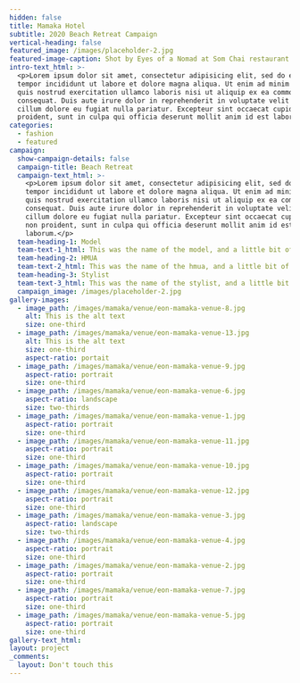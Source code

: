 ```yaml
---
hidden: false
title: Mamaka Hotel
subtitle: 2020 Beach Retreat Campaign
vertical-heading: false
featured_image: /images/placeholder-2.jpg
featured-image-caption: Shot by Eyes of a Nomad at Som Chai restaurant
intro-text_html: >-
  <p>Lorem ipsum dolor sit amet, consectetur adipisicing elit, sed do eiusmod
  tempor incididunt ut labore et dolore magna aliqua. Ut enim ad minim veniam,
  quis nostrud exercitation ullamco laboris nisi ut aliquip ex ea commodo
  consequat. Duis aute irure dolor in reprehenderit in voluptate velit esse
  cillum dolore eu fugiat nulla pariatur. Excepteur sint occaecat cupidatat non
  proident, sunt in culpa qui officia deserunt mollit anim id est laborum.</p>
categories:
  - fashion
  - featured
campaign:
  show-campaign-details: false
  campaign-title: Beach Retreat
  campaign-text_html: >-
    <p>Lorem ipsum dolor sit amet, consectetur adipisicing elit, sed do eiusmod
    tempor incididunt ut labore et dolore magna aliqua. Ut enim ad minim veniam,
    quis nostrud exercitation ullamco laboris nisi ut aliquip ex ea commodo
    consequat. Duis aute irure dolor in reprehenderit in voluptate velit esse
    cillum dolore eu fugiat nulla pariatur. Excepteur sint occaecat cupidatat
    non proident, sunt in culpa qui officia deserunt mollit anim id est
    laborum.</p>
  team-heading-1: Model
  team-text-1_html: This was the name of the model, and a little bit of a blurb about her.
  team-heading-2: HMUA
  team-text-2_html: This was the name of the hmua, and a little bit of a blurb about her.
  team-heading-3: Stylist
  team-text-3_html: This was the name of the stylist, and a little bit of a blurb about her.
  campaign_image: /images/placeholder-2.jpg
gallery-images:
  - image_path: /images/mamaka/venue/eon-mamaka-venue-8.jpg
    alt: This is the alt text
    size: one-third
  - image_path: /images/mamaka/venue/eon-mamaka-venue-13.jpg
    alt: This is the alt text
    size: one-third
    aspect-ratio: portait
  - image_path: /images/mamaka/venue/eon-mamaka-venue-9.jpg
    aspect-ratio: portrait
    size: one-third
  - image_path: /images/mamaka/venue/eon-mamaka-venue-6.jpg
    aspect-ratio: landscape
    size: two-thirds
  - image_path: /images/mamaka/venue/eon-mamaka-venue-1.jpg
    aspect-ratio: portrait
    size: one-third
  - image_path: /images/mamaka/venue/eon-mamaka-venue-11.jpg
    aspect-ratio: portrait
    size: one-third
  - image_path: /images/mamaka/venue/eon-mamaka-venue-10.jpg
    aspect-ratio: portrait
    size: one-third
  - image_path: /images/mamaka/venue/eon-mamaka-venue-12.jpg
    aspect-ratio: portrait
    size: one-third
  - image_path: /images/mamaka/venue/eon-mamaka-venue-3.jpg
    aspect-ratio: landscape
    size: two-thirds
  - image_path: /images/mamaka/venue/eon-mamaka-venue-4.jpg
    aspect-ratio: portrait
    size: one-third
  - image_path: /images/mamaka/venue/eon-mamaka-venue-2.jpg
    aspect-ratio: portrait
    size: one-third
  - image_path: /images/mamaka/venue/eon-mamaka-venue-7.jpg
    aspect-ratio: portrait
    size: one-third
  - image_path: /images/mamaka/venue/eon-mamaka-venue-5.jpg
    aspect-ratio: portrait
    size: one-third
gallery-text_html:
layout: project
_comments:
  layout: Don't touch this
---
```


